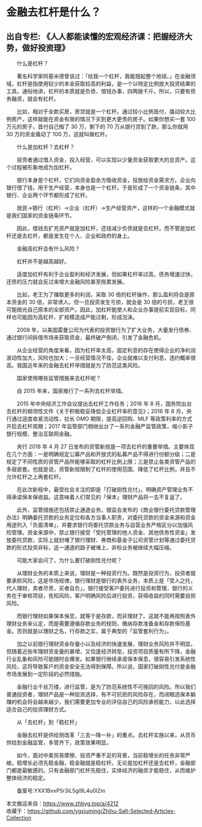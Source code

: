 # 金融去杠杆是什么？  
## 出自专栏: 《人人都能读懂的宏观经济课：把握经济大势，做好投资理》  
&emsp;&emsp;什么是杠杆？  
  
&emsp;&emsp;著名科学家阿基米德曾说过：「给我一个杠杆，我能翘起整个地球。」在金融领域，杠杆是指使用较少的本金获取较高的利益，是一个以特定比例放大投资结果的工具。通俗地讲，杠杆的本质就是负债，借钱办事，四两拨千斤。所以，只要有债务融资，就会有杠杆。  
  
&emsp;&emsp;比如，相对于全款买房，房贷就是一个杠杆。通过较小比例首付，撬动较大比例房产，这样就能在资金有限的情况下买到更大更贵的房子。如果你想买一套 100 万元的房子，首付自己掏了 30 万，剩下的 70 万从银行贷到了款，那么你就用 30 万的资金撬动了 100 万，这就叫做杠杆。  
  
&emsp;&emsp;什么是加杠杆？去杠杆？  
  
&emsp;&emsp;投资者通过借入资金，投入经营，可以实现以少量资金获取更大的总资产。这个过程被形象地成为加杠杆。  
  
&emsp;&emsp;银行本身是个杠杆，它们向资金盈余方吸收资金，投放给资金需求方。企业向银行借了钱，用于生产经营，本身也是一个杠杆。于是形成了一个资金链条，其中银行、企业两个环节都形成了杠杆。  
  
&emsp;&emsp;居民→银行（杠杆）→企业（杠杆）→生产经营资产，这样的一个金融模式就是我们国家的资金链条环节。  
  
&emsp;&emsp;因此，借钱去扩充资产就是加杠杆，还钱减少负债就是去杠杆。而不管是加杠杆还是去杠杆，都是发生在个人、企业和政府的身上。  
  
&emsp;&emsp;金融高杠杆会有什么风险？  
  
&emsp;&emsp;杠杆并不是越高越好。  
  
&emsp;&emsp;适度加杠杆有利于企业盈利和经济发展，但如果杠杆率过高，债务增速过快，还债的压力就会反过来增大金融风险甚至拖累发展。  
  
&emsp;&emsp;比如，老王为了赚取更多的利润，采取 30 倍的杠杆操作，那么盈利将会是原本资金的 30 倍，非常诱人。但一旦投资发生亏损，就会是 30 倍的亏损，老王很可能赔光自己原本的全部资产。因此，加杠杆能使人和企业办事提前实现目标，同样也可能因为高杠杆、扩规模造成产能过剩，形成泡沫。  
  
&emsp;&emsp;2008 年，以美国雷曼公司为代表的投资银行为了扩大业务，大量发行债券、通过银行间拆借市场来获取资金，最终破产倒闭，引发了金融危机。  
  
&emsp;&emsp;从企业经营的角度来看，因为杠杆率太高，固定利息的存在使得企业的净利润波动性加大，风险也加大；一旦经营情况不佳，企业就难以支付利息，违约概率很高。我国近年来的金融去杠杆举措就是为了防范这类风险。  
  
&emsp;&emsp;国家使用哪些监管措施来去杠杆呢？  
  
&emsp;&emsp;自 2015 年来，国家推行了一系列去杠杆举措。  
  
&emsp;&emsp;2015 年中央经济工作会议提出去杠杆工作任务；2016 年 8 月，国务院出台去杠杆的纲领性文件《关于积极稳妥降低企业杠杆率的意见》；2016 年 8 月，央行通过适度收紧流动性，拉长 OMO 期限，提高逆回购、MLF 等政策利率的方式开启去杠杆周期；2017 年监管部门相继出台了一系列金融严监管政策，缩小影子银行规模、整治互联网金融。  
  
&emsp;&emsp;央行 2018 年 4 月 27 日发布的资管新规是一项去杠杆的重要举措。主要体现在几个方面：一是明确规定公募产品和开放式的私募产品不得进行份额分级；二是规定了不同性质的资管产品所能够采取的杠杆比例上限；三是禁止各类资管产品的多层嵌套。也就是说，资管新规限制了杠杆的使用范围、降低了杠杆比例，并且不允许杠杆之上再套杠杆。  
  
&emsp;&emsp;在此次新规中，最受社会关注的即是「打破刚性兑付」。明确资产管理业务不得承诺保本保收益。这意味着人们常见的「保本」理财产品将一去不复返了。  
  
&emsp;&emsp;此外，监管措施还包括禁止通道业务。银监会发布的《商业银行委托贷款管理办法》明确委托贷款的业务定位和各方当事人职责，对委托贷款的资金来源和资金用途列入「负面清单」，并要求银行将委托贷款业务与自营业务严格区分以加强风险管理。资金来源中，禁止银行接受「受托管理的他人资金、其他债务性资金」发放委托贷款，实际上就封堵了银行理财、券商和基金子公司资管计划等通过委托贷款的形式投资非标，这一通道的路子被堵上，非标业务被继续大幅压缩。  
  
&emsp;&emsp;可能大家会问了，为什么要打破刚性兑付呢？   
  
&emsp;&emsp;从理财业务的本质上来说，理财是一种投资行为。既然是投资行为，投资者就要承担风险，这是市场规律。银行理财是银行的表外业务，本质上是「受人之托，代人理财，卖者尽责，买者自负」，银行接受客户委托进行投资和管理，银行的义务在于审核项目，告知风险，客户明确风险后进行投资，获得收益的同时需要自担风险。  
  
&emsp;&emsp;而银行理财如果保本保息，就等于是存款，而非理财了。这就不能再按照表外理财业务来认定，而是需要遵循存款业务的规则，缴纳存款准备金和存款保险基金。否则就是以理财之名，行存款之实，属于典型的「监管套利行为」。  
  
&emsp;&emsp;加之以前银行理财资金存量小以及经济的快速发展，理财业务风险并不明显。但随着近些年理财资金量的暴增，又恰逢经济转型，投资项目质量有所下降，金融行业乱象和风险可能随时会爆发。如果银行继续承诺保本保息，很容易引发系统性风险，这将导致客户的资金安全无法得到保障。所以说，国家打破刚性兑付是金融市场发展到一定阶段的必然措施。  
  
&emsp;&emsp;金融行业千丝万缕，进行监管，是为了防范系统性不可挽回的风险。所以我们普通投资者，理财产品是一种投资选择，有不可抗拒的风险存在，而闭眼选保本躺赚的机会将会越来越少，我们需要更加专业的评估自己的风险承担能力，以此选择适合自己的投资理财方式。  
  
&emsp;&emsp;从「去杠杆」到「稳杠杆」  
  
&emsp;&emsp;金融去杠杆是供给侧改革「三去一降一补」的重点。去杠杆实施以来，从货币供给到金融监管，多管齐下，政策效果明显。  
  
&emsp;&emsp;如今，面对中美贸易摩擦、投资严重不足的背景，当前稳增长的任务非常严峻。稳增长必须先稳金融，稳金融就是稳杠杆。无论是加杠杆还是去杠杆，金融部门都是最敏感的。只有金融部门杠杆先稳住，实体经济的融资才能稳住，从而维护整体经济的稳定。  
  
&emsp;&emsp;备案号:YXX1BvxP5r3iL5gl9L4u0lZm  
  
本文搬运来自：https://www.zhbyg.top/a/4212  
 收藏于：https://github.com/ygxiuming/Zhihu-Salt-Selected-Articles-Collection